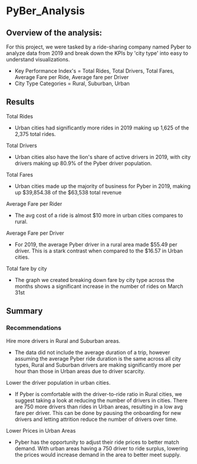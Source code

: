 # PyBer_Analysis

## Overview of the analysis:
For this project, we were tasked by a ride-sharing company named Pyber to analyze data from 2019 and break down the KPIs by 'city type' into easy to understand visualizations.
 - Key Performance Index's = Total Rides, Total Drivers, Total Fares, Average Fare per Ride, Average fare per Driver
 - City Type Categories = Rural, Suburban, Urban
## Results

Total Rides
 - Urban cities had significantly more rides in 2019 making up 1,625 of the 2,375 total rides.

Total Drivers
 - Urban cities also have the lion's share of active drivers in 2019, with city drivers making up 80.9% of the Pyber driver population.

Total Fares
 - Urban cities made up the majority of business for Pyber in 2019, making up $39,854.38 of the $63,538 total revenue

Average Fare per Rider
 - The avg cost of a ride is almost $10 more in urban cities compares to rural.

Average Fare per Driver
 - For 2019, the average Pyber driver in a rural area made $55.49 per driver. This is a stark contrast when compared to the $16.57 in Urban cities.

Total fare by city
 - The graph we created breaking down fare by city type across the months shows a significant increase in the number of rides on March 31st
			
## Summary
### Recommendations
Hire more drivers in Rural and Suburban areas.
- The data did not include the average duration of a trip, however assuming the average Pyber ride duration is the same across all city types, Rural and Suburban drivers are making significantly more per hour than those in Urban areas due to driver scarcity.
		
Lower the driver population in urban cities.
- If Pyber is comfortable with the driver-to-ride ratio in Rural cities, we suggest taking a look at reducing the number of drivers in cities. There are 750 more drivers than rides in Urban areas, resulting in a low avg fare per driver. This can be done by pausing the onboarding for new drivers and letting attrition reduce the number of drivers over time.
		
Lower Prices in Urban Areas
- Pyber has the opportunity to adjust their ride prices to better match demand. With urban areas having a 750 driver to ride surplus, lowering the prices would increase demand in the area to better meet supply.
